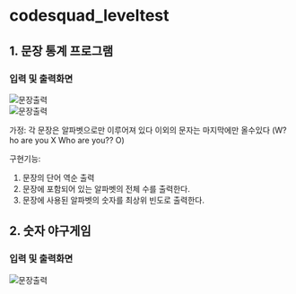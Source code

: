 # codesquad_leveltest
## 1. 문장 통계 프로그램 

### 입력 및 출력화면

![문장출력](/excel/blob/master/string-edit/img/03.PNG) <br/>
![문장출력](/excel/blob/master/string-edit/img/02.PNG) <br/>

가정: 
각 문장은 알파벳으로만 이루어져 있다 이외의 문자는 마지막에만 올수있다 (W?ho are you X Who are you?? O)

구현기능: 
1. 문장의 단어 역순 출력
2. 문장에 포함되어 있는 알파벳의 전체 수를 출력한다.
3. 문장에 사용된 알파벳의 숫자를 최상위 빈도로 출력한다. 


## 2. 숫자 야구게임

### 입력 및 출력화면

![문장출력](/excel/blob/master/string-edit/img/01.PNG) <br/>
